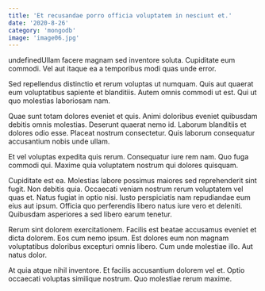 ```yaml
---
title: 'Et recusandae porro officia voluptatem in nesciunt et.'
date: '2020-8-26'
category: 'mongodb'
image: 'image06.jpg'
---
```


undefinedUllam facere magnam sed inventore soluta. Cupiditate eum commodi. Vel aut itaque ea a temporibus modi quas unde error.
 Sed repellendus distinctio et rerum voluptas ut numquam. Quis aut quaerat eum voluptatibus sapiente et blanditiis. Autem omnis commodi ut est. Qui ut quo molestias laboriosam nam.
 Quae sunt totam dolores eveniet et quis. Animi doloribus eveniet quibusdam debitis omnis molestias. Deserunt quaerat nemo id.
Laborum blanditiis et dolores odio esse. Placeat nostrum consectetur. Quis laborum consequatur accusantium nobis unde ullam.
 Et vel voluptas expedita quis rerum. Consequatur iure rem nam. Quo fuga commodi qui. Maxime quia voluptatem nostrum qui dolores quisquam.
 Cupiditate est ea. Molestias labore possimus maiores sed reprehenderit sint fugit. Non debitis quia. Occaecati veniam nostrum rerum voluptatem vel quas et. Natus fugiat in optio nisi.
Iusto perspiciatis nam repudiandae eum eius aut ipsum. Officia quo perferendis libero natus iure vero et deleniti. Quibusdam asperiores a sed libero earum tenetur.
 Rerum sint dolorem exercitationem. Facilis est beatae accusamus eveniet et dicta dolorem. Eos cum nemo ipsum. Est dolores eum non magnam voluptatibus doloribus excepturi omnis libero. Cum unde molestiae illo. Aut natus dolor.
 At quia atque nihil inventore. Et facilis accusantium dolorem vel et. Optio occaecati voluptas similique nostrum. Quo molestiae rerum maxime.

